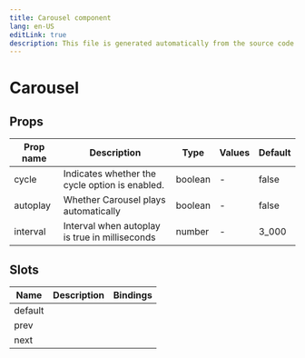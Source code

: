 ```yaml
---
title: Carousel component
lang: en-US
editLink: true
description: This file is generated automatically from the source code. Changes made here will be lost.
---
```


# Carousel

<!--@include: ./carousel.doc.md-->

## Props

| Prop name | Description                                    | Type    | Values | Default |
| --------- | ---------------------------------------------- | ------- | ------ | ------- |
| cycle     | Indicates whether the cycle option is enabled. | boolean | -      | false   |
| autoplay  | Whether Carousel plays automatically           | boolean | -      | false   |
| interval  | Interval when autoplay is true in milliseconds | number  | -      | 3_000   |

## Slots

| Name    | Description | Bindings |
| ------- | ----------- | -------- |
| default |             |          |
| prev    |             | <br/>    |
| next    |             | <br/>    |
